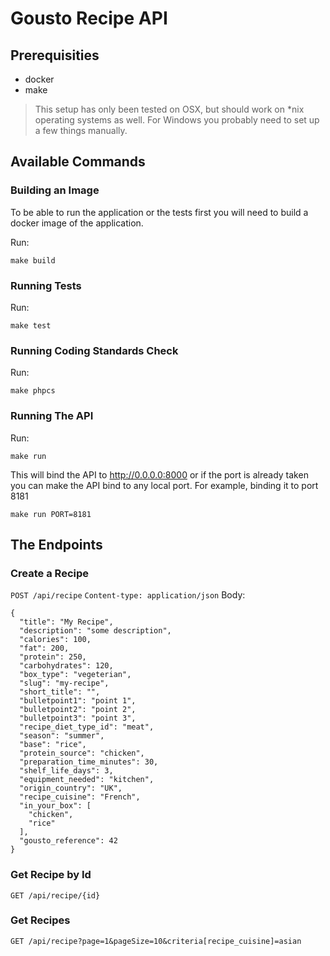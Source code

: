 # Gousto Recipe API

## Prerequisities

 * docker
 * make
 
> This setup has only been tested on OSX, but should work on *nix operating systems as well. 
For Windows you probably need to set up a few things manually. 

## Available Commands

### Building an Image

To be able to run the application or the tests first you will need to build a docker image of the application.

Run:
```
make build
```

### Running Tests

Run:
```
make test
```

### Running Coding Standards Check

Run:
```
make phpcs
```

### Running The API

Run:
```
make run 
```

This will bind the API to http://0.0.0.0:8000 or if the port is already taken you can make the API bind to any local port.
For example, binding it to port 8181
```
make run PORT=8181
```

## The Endpoints

### Create a Recipe
`POST /api/recipe`
`Content-type: application/json`
Body:
```
{
  "title": "My Recipe",
  "description": "some description",
  "calories": 100,
  "fat": 200,
  "protein": 250,
  "carbohydrates": 120,
  "box_type": "vegeterian",
  "slug": "my-recipe",
  "short_title": "",
  "bulletpoint1": "point 1",
  "bulletpoint2": "point 2",
  "bulletpoint3": "point 3",
  "recipe_diet_type_id": "meat",
  "season": "summer",
  "base": "rice",
  "protein_source": "chicken",
  "preparation_time_minutes": 30,
  "shelf_life_days": 3,
  "equipment_needed": "kitchen",
  "origin_country": "UK",
  "recipe_cuisine": "French",
  "in_your_box": [
    "chicken",
    "rice"
  ],
  "gousto_reference": 42
}
```

### Get Recipe by Id

`GET /api/recipe/{id}`

### Get Recipes

`GET /api/recipe?page=1&pageSize=10&criteria[recipe_cuisine]=asian`

